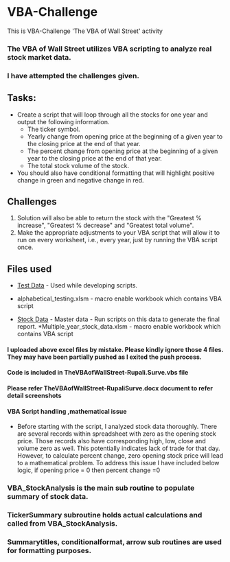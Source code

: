# VBA-Challenge
This is VBA-Challenge 'The VBA of Wall Street' activity

### The VBA of Wall Street utilizes VBA scripting to analyze real stock market data.
### I have attempted the challenges given.

## Tasks:
* Create a script that will loop through all the stocks for one year and output the following information.
  * The ticker symbol.
  * Yearly change from opening price at the beginning of a given year to the closing price at the end of that year.
  * The percent change from opening price at the beginning of a given year to the closing price at the end of that year.
  * The total stock volume of the stock.
* You should also have conditional formatting that will highlight positive change in green and negative change in red.

## Challenges

1. Solution will also be able to return the stock with the "Greatest % increase", "Greatest % decrease" and "Greatest total volume". 
2. Make the appropriate adjustments to your VBA script that will allow it to run on every worksheet, i.e., every year, just by running the VBA script once.

## Files used 

* [Test Data](alphabetical_testing.xlsx) - Used while developing scripts.
* alphabetical_testing.xlsm - macro enable workbook which contains VBA script

* [Stock Data](Multiple_year_stock_data.xlsx) - Master data - Run scripts on this data to generate   the final report.
*Multiple_year_stock_data.xlsm - macro enable workbook which contains VBA script


#### I uploaded above excel files by mistake. Please kindly ignore those 4 files. They may have been partially pushed as I exited the push process.

#### Code is included in TheVBAofWallStreet-Rupali.Surve.vbs file
#### Please refer TheVBAofWallStreet-RupaliSurve.docx document to refer detail screenshots

#### VBA Script handling ,mathematical issue

* Before starting with the script, I analyzed stock data thoroughly. There are several records within spreadsheet with zero as the opening stock price. Those records also have corresponding high, low, close and volume zero as well. This potentially indicates lack of trade for that day. However,  to calculate percent change, zero opening stock price will lead to a mathematical problem. To address this issue I have included below logic, if opening price = 0 then percent change =0 

### VBA_StockAnalysis is the main sub routine to populate summary of stock data.
### TickerSummary subroutine holds actual calculations and called from VBA_StockAnalysis.
### Summarytitles, conditionalformat, arrow sub routines are used for formatting purposes.
